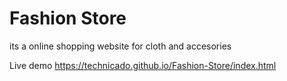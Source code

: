 # Fashion Store
 its a online shopping website for cloth and accesories
 
 Live demo 
 https://technicado.github.io/Fashion-Store/index.html
